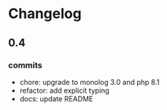 # Changelog

## 0.4

### commits

- chore: upgrade to monolog 3.0 and php 8.1
- refactor: add explicit typing
- docs: update README

